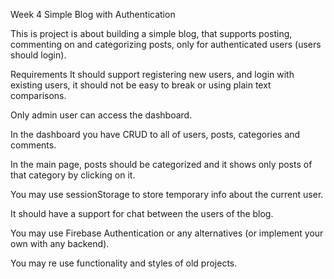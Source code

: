 Week 4 Simple Blog with Authentication


This is project is about building a simple blog, that supports posting, commenting on and categorizing posts, only for authenticated users (users should login).

Requirements
It should support registering new users, and login with existing users, it should not be easy to break or using plain text comparisons.

Only admin user can access the dashboard.

In the dashboard you have CRUD to all of users, posts, categories and comments.

In the main page, posts should be categorized and it shows only posts of that category by clicking on it.

You may use sessionStorage to store temporary info about the current user.

It should have a support for chat between the users of the blog.

You may use Firebase Authentication or any alternatives (or implement your own with any backend).

You may re use functionality and styles of old projects.
